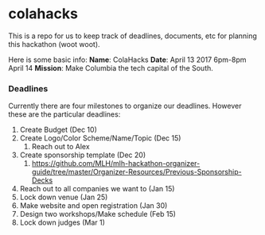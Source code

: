 # colahacks
This is a repo for us to keep track of deadlines, documents, etc for planning this hackathon (woot woot).


Here is some basic info:
**Name**:     ColaHacks
**Date**:     April 13 2017 6pm-8pm April 14 
**Mission**:  Make Columbia the tech capital of the South. 


### Deadlines
Currently there are four milestones to organize our deadlines. However these are the particular deadlines:
1. Create Budget (Dec 10)
2. Create Logo/Color Scheme/Name/Topic (Dec 15)
    1. Reach out to Alex
3. Create sponsorship template (Dec 20) 
    1. https://github.com/MLH/mlh-hackathon-organizer-guide/tree/master/Organizer-Resources/Previous-Sponsorship-Decks
4. Reach out to all companies we want to (Jan 15)
5. Lock down venue (Jan 25)
6. Make website and open registration (Jan 30)
7. Design two workshops/Make schedule (Feb 15)
8. Lock down judges (Mar 1)
